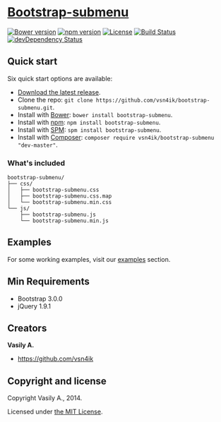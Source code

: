 # [Bootstrap-submenu](http://vsn4ik.github.io/bootstrap-submenu)

[![Bower version](https://img.shields.io/bower/v/bootstrap-submenu.svg?style=flat)](https://github.com/vsn4ik/bootstrap-submenu)
[![npm version](https://img.shields.io/npm/v/bootstrap-submenu.svg?style=flat)](https://www.npmjs.com/package/bootstrap-submenu)
[![License](https://img.shields.io/badge/license-MIT-brightgreen.svg?style=flat)][license]
[![Build Status](https://travis-ci.org/vsn4ik/bootstrap-submenu.svg)](https://travis-ci.org/vsn4ik/bootstrap-submenu)
[![devDependency Status](https://david-dm.org/vsn4ik/bootstrap-submenu/dev-status.svg)](https://david-dm.org/vsn4ik/bootstrap-submenu#info=devDependencies)


## Quick start

Six quick start options are available:

- [Download the latest release](https://github.com/vsn4ik/bootstrap-submenu/releases/download/v1.2.10/bootstrap-submenu-1.2.10-dist.zip "Download Bootstrap-submenu").
- Clone the repo: `git clone https://github.com/vsn4ik/bootstrap-submenu.git`.
- Install with [Bower](http://bower.io): `bower install bootstrap-submenu`.
- Install with [npm](https://www.npmjs.com): `npm install bootstrap-submenu`.
- Install with [SPM](http://spmjs.io): `spm install bootstrap-submenu`.
- Install with [Composer](https://getcomposer.org): `composer require vsn4ik/bootstrap-submenu "dev-master"`.

### What's included

```
bootstrap-submenu/
├── css/
│   ├── bootstrap-submenu.css
│   ├── bootstrap-submenu.css.map
│   └── bootstrap-submenu.min.css
└── js/
    ├── bootstrap-submenu.js
    └── bootstrap-submenu.min.js
```


## Examples

For some working examples, visit our [examples](http://vsn4ik.github.io/bootstrap-submenu/#examples) section.


## Min Requirements

- Bootstrap 3.0.0
- jQuery 1.9.1


## Creators

**Vasily A.**

- <https://github.com/vsn4ik>


## Copyright and license

Copyright Vasily A., 2014.

Licensed under [the MIT License][license].

[license]: https://github.com/vsn4ik/bootstrap-submenu/blob/master/LICENSE

